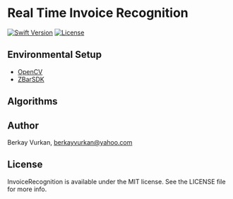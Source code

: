 # Real Time Invoice Recognition

[![Swift Version](https://img.shields.io/badge/Swift-4%20&%205-41ab5d.svg?style=plastic)](https://developer.apple.com/swift)
[![License](https://img.shields.io/github/license/brkyvrkn/InvoiceRecognition?style=plastic)](https://github.com/brkyvrkn/InvoiceRecognition/blob/master/LICENSE)


## Environmental Setup

- [OpenCV](https://github.com/brkyvrkn/InvoiceRecognition/wiki/OpenCV-iOS-with-Swift)
- [ZBarSDK](https://github.com/brkyvrkn/InvoiceRecognition/wiki/ZBarSDK-iOS)

## Algorithms


## Author

Berkay Vurkan, berkayvurkan@yahoo.com

## License

InvoiceRecognition is available under the MIT license. See the LICENSE file for more info.
